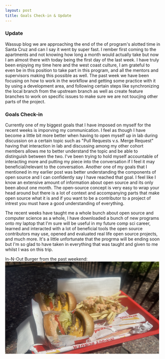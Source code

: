 ```yaml
---
layout: post
title: Goals Check-in & Update
---
```


### Update
Wassup blog we are approaching the end of the of program's alotted time in Santa Cruz and can I say it went by super fast. I rember first coming to the apartments and not knowing how long a month would actually take but now I am almost there with today being the first day of the last week. I have truly been enjoying my time here and the west coast culture, I am grateful to even be in this position to take part in this program, and all the mentors and supervisors making this possible as well. The past week we have been focusing on how to work in the workflow and getting some practice with it by using a development area, and following certain steps like synchronizing the local branch from the upstream branch as well as create feature branches to work on specific issues to make sure we are not toucjing other parts of the project.

### Goals Check-in
Currently one of my biggest goals that I have imposed on myself for the recent weeks is imporving my communication. I feel as though I have become a little bit more better when having to open myself up in lab during discussion on a certain topic such as "Pull Requests v.s. Merge Request" having that interaction in lab and discussing among my other cohort members allows me to better understand the topic and be able to distinguish between the two. I've been trying to hold myself accountable of interacting more and putting my piece into the conversation if I feel it may beneficial/relevant to the conversation. Another one of my goals that I mentioned in my earlier post was better understanding the components of open source and I can confidently say I have reached that goal. I feel like I know an extensive amount of information about open source and its only been about one month. The open-source concept is very easy to wrap your head around but there is a lot of context and accompanying parts that make open source what it is and if you want to be a contributor to a project of intrest you must have a good understanding of everything.

The recent weeks have taught me a whole bunch about open source and computer science as a whole, I have downloaded a bunch of new programs onto my laptop that I'm sure will be useful in my future comp sci career, learned and interacted with a lot of beneficial tools the open source contributors may use, opened and evaluated real life open source projects, and much more. It's a little unfortunate that the progrma will be ending soon but I'm so glad to have taken in everything that was taught and given to me whilst I was on this trip.

In-N-Out Burger from the past weekend: 
<img src="/images/image_50432769.JPG" alt="Burger Pic" width="500" height="300">
